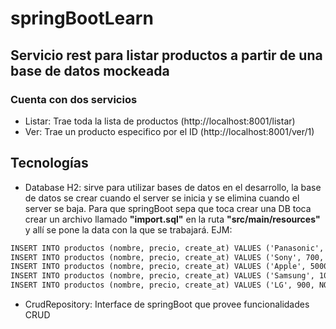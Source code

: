 # springBootLearn

## Servicio rest para listar productos a partir de una base de datos mockeada
### Cuenta con dos servicios 
- Listar: Trae toda la lista de productos (http://localhost:8001/listar)
- Ver: Trae un producto especifico por el ID (http://localhost:8001/ver/1)

## Tecnologías
- Database H2: sirve para utilizar bases de datos en el desarrollo, la base de datos se crear cuando el server se inicia y se elimina cuando el server se baja. Para que springBoot sepa que toca crear una DB toca crear un archivo llamado **"import.sql"** en la ruta **"src/main/resources"** y allí se pone la data con la que se trabajará. EJM:
```html
INSERT INTO productos (nombre, precio, create_at) VALUES ('Panasonic', 800, NOW());
INSERT INTO productos (nombre, precio, create_at) VALUES ('Sony', 700, NOW());
INSERT INTO productos (nombre, precio, create_at) VALUES ('Apple', 5000, NOW());
INSERT INTO productos (nombre, precio, create_at) VALUES ('Samsung', 1000, NOW());
INSERT INTO productos (nombre, precio, create_at) VALUES ('LG', 900, NOW());
```
- CrudRepository: Interface de springBoot que provee funcionalidades CRUD
